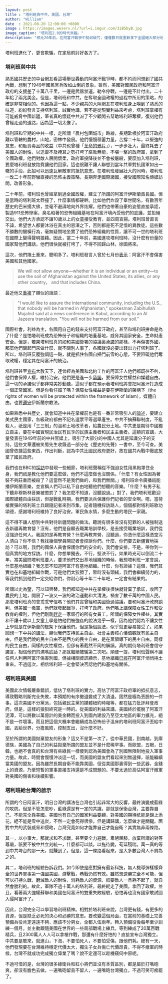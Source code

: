 ```yaml
---
layout: post
title : "塔利班與中共，美國，台灣"
author: "William"
date  : 2021-08-20 12:00:00 +0800
image : https://images.weserv.nl/?url=i.imgur.com/3iB5byB.jpg
image_caption: "塔利班2.0的時代來臨。"
description: "相比20年前，在阿富汗戰爭中勢如破竹，僅僅數日就重新拿下全國絕大部分地區的塔利班組織看起來似乎成熟了很多，理性了很多。很多人說，塔利班進化了，塔利班有機會擺脫極端伊斯蘭原教旨主義，讓阿富汗成為一個正常國家。"
---
```


塔利班進化了，更會欺騙，在定局前討好各方了。

<!--more-->

### 塔利班與中共

熟悉國共歷史的中台網友看這場舉世轟動的阿富汗戰爭時，都不約而同想到了國共內戰，想到了1949年國民黨兵敗如山倒的景象。雖然，美國對國民政府和阿富汗政府的支援差了十萬八千里，一邊是武器禁運，勒令停戰，一邊是不計付出，二十年給了兩兆美金。但是，塔利班和中共，在奪取全國政權的過程中所用的策略，的確是非常相似的。也因為這一點，不少親共的大陸網友在塔利班身上嗅到了熟悉的味道，紛紛發言支持塔利班。誠實地講，若不是從現實利益來考慮，塔利班掌權有可能威脅中國新疆，筆者真的懷疑中共派了不少顧問去幫助塔利班奪權，復刻他們曾經走過的道路，因為這一切太像了。

塔利班和早期的中共一樣，走所謂「農村包圍城市」路線，長期紮根於阿富汗政府難以管轄的農村，山地，密林中發展。他們慢慢積蓄力量，苦撐二十年，以堅強的意志，和販賣毒品的收益（中共也曾種「[革命的鴉片](https://www.cuhk.edu.hk/ics/21c/media/articles/c168-201711017.pdf)」），一步步壯大，最終耗去了美國人的耐性，以迅雷不及掩耳之勢打垮了腐敗無能，不堪一擊的政府軍，拿到了全國政權。他們對敵人展開懷柔，政府軍投降後並不會被屠殺，要麼加入塔利班，要麼塔利班發放路費讓他們回家。這也很難不讓人聯想到當年共軍對抗國軍如出一轍的手段，此招可以迅速瓦解敵軍的抵抗意志。在塔利班發展壯大的同時，塔利班一改二十年前野蠻直接的恐怖主義策略，長期奔走國際諸國，接受國際知名傳媒訪問，改善形象。

二十年前，塔利班也曾經拿到過全國政權，建立了所謂的阿富汗伊斯蘭酋長國。但是當時的塔利班太莽撞了，什麼事情都硬幹。比如他們炸毀了舉世聞名，有數百年歷史的巴米揚大佛，並毫不避諱地向外界炫耀。他們也帶著自豪的姿態直接承認，製造911恐怖慘案，臭名昭著的恐怖組織基地在阿富汗境內受他們的庇護，並拒絕交出。他們大方承認不讓10歲以上的女童接受教育，並四周宣揚。塔利班曾直言不諱，希望世人都要沐浴在真主的恩澤之下，否則都是死不足惜的異教徒。這些數不勝數的蠻橫行為，毫無疑問地坐實了他們恐怖組織的性質，讓不可一世的塔利班在國際上變得聲明狼藉。因此，當二十年前，美國進攻塔利班時，沒什麼有份量的國家幫他們講話，他們很快就被打垮了，不得不回歸山林，徐圖將來。

這次，他們捲土重來，聰明多了。塔利班發言人曾於七月份[表示](https://www.wsj.com/articles/afghanistans-taliban-now-on-chinas-border-seek-to-reassure-beijing-11625750130)：阿富汗不會傷害美國和其他國家。

> We will not allow anyone—whether it is an individual or an entity—to use the soil of Afghanistan against the United States, its allies, or any other country， and that includes China.

最近他又[重複](https://www.nbcnews.com/news/world/taliban-announces-amnesty-urges-women-join-government-n1276945)了類似的話語：

> "I would like to assure the international community, including the U.S., that nobody will be harmed in Afghanistan," spokesman Zabihullah Mujahid said at a news conference in Kabul, according to an Al Jazeera translation. "You will not be harmed from our soil."

國際社會，利益為主，各國用自己的錢來支持阿富汗政府，甚至和塔利班拼命是為了什麼？是怕塔利班成為恐怖份子和組織的培養基地，威脅其國家安全，生命財產安全。但是，若果塔利班真的如和美國簽署的協議裏[承諾](https://www.state.gov/wp-content/uploads/2020/02/Agreement-For-Bringing-Peace-to-Afghanistan-02.29.20.pdf)的那樣，不再傷害外國，那麼他們關起門來做什麼，就不關別人事了，各國就沒必要出錢出力打塔利班了。所以，塔利班反覆強調這一點，就是抓住各國自掃門前雪的心態，不要阻礙他們奪取政權，穩定其在阿富汗的統治。

塔利班甚至[宣布](https://www.nbcnews.com/politics/national-security/u-s-troops-leave-afghanistan-taliban-say-they-won-t-n1269869)大赦天下，連曾經為美國和北約工作的阿富汗人他們都既往不咎，他們會保障人權，維持治安。他們更是進一步[承諾](https://www.aljazeera.com/news/2021/8/17/evacuation-flights-resume-as-biden-defends-afghanistan-pullout)，要保障女性權益和媒體自由。這一切的承諾似乎都非常美妙動聽，這似乎都在預示著塔利班將會把阿富汗打造成一個正常國家。但是你看仔細了嗎？保障女性權益是要在伊斯蘭的架構下（the rights of women will be protected within the framework of Islam），媒體自由，也要[遵守](https://www.geo.tv/latest/365771-taliban-support-womens-rights-free-media-under-islamic-law-spokesman)伊斯蘭宗教法。

如果熟悉中共歷史，就會知道中共在掌權前也是有一番非常吸引人的[論述](http://cpc.people.com.cn/GB/69112/70190/236641/16610776.html)，要建立美式民主國家，各級政府都由不記名選票平等選舉產生。中共不搞蘇聯制度，不亂殺人，祇是用「三三制」的溫和土地改革者，給農民分土地。中共更是期待中國獨立自主，要在中國實現民治民有民享的民族主義者和民主主義者。這類的宣講，大量發表在1949年前的中共官媒上，吸引了大部分的中國人尤其是知識分子的支持。這些文章還被笑蜀先生收錄過一部分在《歷史的先聲》一書中，至今可查。美國曾依據這些東西，作出判斷，認為中共比國民政府更好，故在國共內戰中徹底放棄了國民政府。

我們也在BBC的[採訪](https://www.bbc.com/news/av/world-asia-58194378)中發現一些細節，塔利班聲稱從不強迫女性用黑袍罩住全身，我們祇是教化他們要這麼做，他們不這麼做也沒關係。「什麼？有女性因為著裝不夠莊重而被殺了？這當然不是我們做的，和我們無關。」塔利班命令廣播祇能播伊斯蘭音樂，並宣稱人們可以私下自由地聽他們想聽的音樂。「什麼？有男子私下聽非穆斯林音樂被懲罰了？我怎麼不知道，沒聽說過。」對了，我們塔利班歡迎國際媒體自由採訪，但是戰亂時期，我們要派兵保護你們記者的安全啊。嗯，當荷槍實彈的塔利班士兵跟隨記者來到市集，記者隨機採訪路人，個個都對塔利班歌功頌德，感謝塔利班維持了良好治安。軍民魚水情，多麼生動的塔民一家親。

這不得不讓人想到中共對待新疆問題的做法。聽說有很多並沒有犯罪的人被強制送去新疆再教育營？沒有，他們是自願去職業培訓學校，是去接受職業培訓，我們從沒強迫任何人。我說的是再教育營？什麼再教育營，沒聽過，你憑什麼這樣憑空污人清白？你不信？我找幾個學員開記者會控訴你們。什麼，你們要去新疆實地採訪？可以啊，我們的國保人員會保護你們的安全的，我們會安排，不是，帶你到一個真實的地方採訪。什麼，你想單獨去，不行，堅決不行。如果時光可以倒流二十年，當美國問塔利班要人，要求他們交出基地組織的時候，我想塔利班一定會說，什麼基地組織？我怎麼不知道阿富汗有基地組織。什麼，你有證據？這個，我們其實也在和基地組織作戰，可是他們太狡猾了，暫時沒有頭緒，我們會繼續努力的，等我們抓到他們一定交給你們，你耐心等十年二十年吧，一定會有結果的。

所謂以史為鑒，可以知興替。我們都知道中共在掌權後很快就背棄了承諾，收回了農民的土地，開展了一波又一波的政治運動和大清洗，禍害了數千萬的中國人民。那麼塔利班真的會乖乖守信嗎？他們其實曾經和美國簽過協議，要和阿富汗政府談判，但美國一撤軍，他們就發起戰爭，打垮了政府。他們嘴上講保障女性工作和受教育的權利，但他們剛剛[趕走](https://www.reuters.com/world/asia-pacific/afghan-women-bankers-forced-roles-taliban-takes-control-2021-08-13/)一家銀行的所有女員工。所謂的保障女性權益，其實和不讓十歲以上女童上學是怕他們被強姦的說法幾乎一樣，因為他們認為不讓女性上學就是在伊斯蘭的框架下保護他們。但是換個說法，似乎就更容易接受了。如果回想一下中共的講法，類似我們支持民主自由，社會主義核心價值觀就有民主自由，但是我們說的民主自由不是西方的民主自由，是在黨領導下的民主自由。同樣的民主自由，同樣的女性權益，但卻有著截然不同的解讀。真的期待塔利班會信守諾言，相信他們的滿嘴謊話？那就繼續被騙第二次吧。順便一提，塔利班聲稱不讓任何人利用阿富汗傷害別國，但據相關資訊顯示，基地組織[已經](https://www.nytimes.com/2021/08/17/world/asia/taliban-afghanistan-al-qaeda.html)在阿富汗悄悄捲土重來。不過這次，相信塔利班一定會堅決否認他們和基地有關係。


### 塔利班與美國

美國此次情報嚴重錯誤，低估了塔利班的實力，高估了阿富汗政府軍的抵抗意志，導致戰略判斷完全失敗，本預期的有序撤退變成了大潰退，固然是極為丟臉的一件事。這次美國不分黨派，包括親民主黨的媒體紐約時報等，都在猛力批評拜登政府。但是，這樣的狼狽終究是一時的。從美國的利益來講，美國終於擺脫了阿富汗泥潭，可以將數以萬億計的美金轉而投入到國內建設乃至亞太地區的軍力擴充，絕不是一件壞事。而且把這個大概率會繼續成為恐怖份子溫床的塔利班阿富汗丟給中國，丟給世界，分擔風險，控制支出，沒什麼不好。

至於所謂的美國拋棄盟友的形象？這又不是第一次了。從中華民國，到南越，到庫德族，美國為了自己的利益拋棄所謂的盟友並不是什麼稀罕事。而歐盟，五眼，日韓，也絕不會真的和台灣有些綠民一樣傻到認為美國會為了別國無限制地投入軍事力量。故此，時間會慢慢沖淡這一切，而美國的盟友們看起來別無選擇，祇能繼續當美國的盟友。因為雖然長期自衛不能靠美國，但從美國那裏得到一些武器，金錢上的資源，乃至短暫的軍事直接支持還是不成問題的。不要太過於高估阿富汗撤軍對美國的傷害和後續影響。


### 塔利班給台灣的啟示

所謂的今日阿富汗，明日台灣的講法在台灣也引起非常大的反響，最終演變成藍綠的攻防。但是不管怎麼吵，藍綠還是有一定的共識，那就是保衛台灣，主要靠自己，不能完全靠美國。美國也有自己的國家利益要顧，對美國的期待祇能是錦上添花，絕不能是雪中送炭，不然一定會死得很慘。但是講歸講，怎麼做才是關鍵。面對中共的武裝威脅和侵略，台灣究竟如何才能靠自己才能自衛？其實無非兩條路。

其一，以小事大，那就求和不求戰，甚至要全力避戰。卑躬屈膝，放棄所謂的對等尊嚴，祇要不被中共立刻統一，什麼都可以談。以拖待變，苟延殘喘。萬一真的等到中共垮台的那一天，就賺到了。但是，這一條路看起來，是大多數台灣人不屑為之的。

其二，塔利班的經驗告訴我們。如今即使是應對擁有最新科技，無人機導彈樣樣齊全的世界軍事第一強國美國，游擊戰，巷戰仍然有效。雖然想速勝完全不可能，但可以打持久戰，磨滅敵人的耐性，消耗敵人的資源，祇要敵人一旦耗不起了，就自然會勝利的。故此，軍隊不過十萬人的塔利班，最終耗走了美國，拿回了政權。並且，看著兩大強權蘇聯和美國在阿富汗的雙重失敗經驗，恐怕再也沒有國家敢試圖入侵阿富汗了。

因此，台灣完全可以學習塔利班精神。相對於塔利班來說，台灣更有錢，有更多的資源，但是缺乏必死的決心和必勝的意志。要改變這個局面，在當前的基礎上完善預備兵役肯定遠遠不夠，應該不分男女，全都入伍兩年。轉入預備役後每年至少訓練一個月，並主動跟隨美國在世界的一些局部戰場上練兵。等到練成了20萬百戰精兵，且2300萬人人人可以拿槍作戰，那還有什麼好怕的？直接宣布台灣獨立。中共要是敢來，就進山，下海，不要怕死人，不要怕受傷，跟他們耗。總有一天，他們發現要在台灣維持穩定代價太大，獨生子女兵傷亡代價昂貴，不得不撤軍的時候，台灣不就成功完成獨立偉業了嗎？說不定還可以趁機窺伺中原呢。

不過可惜的是，台灣的很多綠衛兵和紅小將們並沒有本質區別，都是屬於打嘴砲爽，卻沒有膽色去做。一遍嘴砲留島不留人，一遍嘴砲台灣獨立，不過可笑可痴罷了。

<!--END-->
